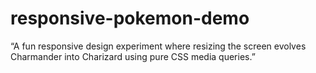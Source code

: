 # responsive-pokemon-demo
“A fun responsive design experiment where resizing the screen evolves Charmander into Charizard using pure CSS media queries.”
